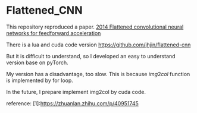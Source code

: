 # Flattened_CNN
This repository reproduced a paper.
[2014 Flattened convolutional neural networks for feedforward acceleration](http://arxiv.org/abs/1412.5474)

There is a lua and cuda code version
https://github.com/jhjin/flattened-cnn

But it is difficult to understand, so I developed an easy to understand version base on pyTorch.

My version has a disadvantage, too slow. This is because $img2col$ function is implemented by for loop.

In the future, I prepare implement img2col by cuda code.

reference: 
[1]:https://zhuanlan.zhihu.com/p/40951745

